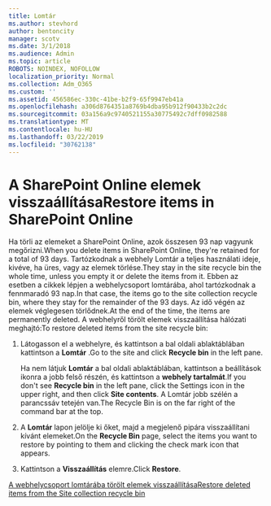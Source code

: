```yaml
---
title: Lomtár
ms.author: stevhord
author: bentoncity
manager: scotv
ms.date: 3/1/2018
ms.audience: Admin
ms.topic: article
ROBOTS: NOINDEX, NOFOLLOW
localization_priority: Normal
ms.collection: Adm_O365
ms.custom: ''
ms.assetid: 456586ec-330c-41be-b2f9-65f9947eb41a
ms.openlocfilehash: a306d8764351a8769b4dba95b912f90433b2c2dc
ms.sourcegitcommit: 03a156a9c9740521155a30775492c7dff0982588
ms.translationtype: MT
ms.contentlocale: hu-HU
ms.lasthandoff: 03/22/2019
ms.locfileid: "30762138"
---
```

# <a name="restore-items-in-sharepoint-online"></a><span data-ttu-id="fee76-102">A SharePoint Online elemek visszaállítása</span><span class="sxs-lookup"><span data-stu-id="fee76-102">Restore items in SharePoint Online</span></span>

<span data-ttu-id="fee76-103">Ha törli az elemeket a SharePoint Online, azok összesen 93 nap vagyunk megőrizni.</span><span class="sxs-lookup"><span data-stu-id="fee76-103">When you delete items in SharePoint Online, they're retained for a total of 93 days.</span></span> <span data-ttu-id="fee76-104">Tartózkodnak a webhely Lomtár a teljes használati ideje, kivéve, ha üres, vagy az elemek törlése.</span><span class="sxs-lookup"><span data-stu-id="fee76-104">They stay in the site recycle bin the whole time, unless you empty it or delete the items from it.</span></span> <span data-ttu-id="fee76-105">Ebben az esetben a cikkek lépjen a webhelycsoport lomtárába, ahol tartózkodnak a fennmaradó 93 nap.</span><span class="sxs-lookup"><span data-stu-id="fee76-105">In that case, the items go to the site collection recycle bin, where they stay for the remainder of the 93 days.</span></span> <span data-ttu-id="fee76-106">Az idő végén az elemek véglegesen törlődnek.</span><span class="sxs-lookup"><span data-stu-id="fee76-106">At the end of the time, the items are permanently deleted.</span></span> <span data-ttu-id="fee76-107">A webhelyről törölt elemek visszaállítása hálózati meghajtó:</span><span class="sxs-lookup"><span data-stu-id="fee76-107">To restore deleted items from the site recycle bin:</span></span>
  
1. <span data-ttu-id="fee76-108">Látogasson el a webhelyre, és kattintson a bal oldali ablaktáblában kattintson a **Lomtár** .</span><span class="sxs-lookup"><span data-stu-id="fee76-108">Go to the site and click **Recycle bin** in the left pane.</span></span> 
    
    <span data-ttu-id="fee76-109">Ha nem látjuk **Lomtár** a bal oldali ablaktáblában, kattintson a beállítások ikonra a jobb felső részén, és kattintson a **webhely tartalmát**.</span><span class="sxs-lookup"><span data-stu-id="fee76-109">If you don't see **Recycle bin** in the left pane, click the Settings icon in the upper right, and then click **Site contents**.</span></span> <span data-ttu-id="fee76-110">A Lomtár jobb szélén a parancssáv tetején van.</span><span class="sxs-lookup"><span data-stu-id="fee76-110">The Recycle Bin is on the far right of the command bar at the top.</span></span>
    
2. <span data-ttu-id="fee76-111">A **Lomtár** lapon jelölje ki őket, majd a megjelenő pipára visszaállítani kívánt elemeket.</span><span class="sxs-lookup"><span data-stu-id="fee76-111">On the **Recycle Bin** page, select the items you want to restore by pointing to them and clicking the check mark icon that appears.</span></span> 
    
3. <span data-ttu-id="fee76-112">Kattintson a **Visszaállítás** elemre.</span><span class="sxs-lookup"><span data-stu-id="fee76-112">Click **Restore**.</span></span>
    
[<span data-ttu-id="fee76-113">A webhelycsoport lomtárába törölt elemek visszaállítása</span><span class="sxs-lookup"><span data-stu-id="fee76-113">Restore deleted items from the Site collection recycle bin</span></span>](https://go.microsoft.com/fwlink/?linkid=866439)
  

